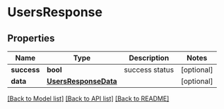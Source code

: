 # UsersResponse

## Properties
Name | Type | Description | Notes
------------ | ------------- | ------------- | -------------
**success** | **bool** | success status | [optional] 
**data** | [**UsersResponseData**](UsersResponseData.md) |  | [optional] 

[[Back to Model list]](../README.md#documentation-for-models) [[Back to API list]](../README.md#documentation-for-api-endpoints) [[Back to README]](../README.md)

